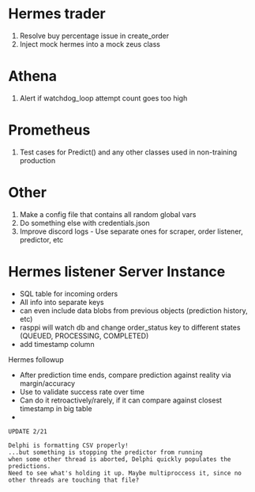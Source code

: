 # Hermes trader
1. Resolve buy percentage issue in create_order
2. Inject mock hermes into a mock zeus class

# Athena
1. Alert if watchdog_loop attempt count goes too high
# Prometheus
1. Test cases for Predict() and any other classes used in non-training production

# Other
1. Make a config file that contains all random global vars
2. Do something else with credentials.json 
3. Improve discord logs - Use separate ones for scraper, order listener, predictor, etc


# Hermes listener Server Instance

- SQL table for incoming orders
- All info into separate keys
- can even include data blobs from previous objects (prediction history, etc)
- rasppi will watch db and change order_status key to different states (QUEUED, PROCESSING, COMPLETED)
- add timestamp column

Hermes followup

- After prediction time ends, compare prediction against reality via margin/accuracy
- Use to validate success rate over time
- Can do it retroactively/rarely, if it can compare against closest timestamp in big table
- 

    UPDATE 2/21

    Delphi is formatting CSV properly!
    ...but something is stopping the predictor from running
    when some other thread is aborted, Delphi quickly populates the predictions.
    Need to see what's holding it up. Maybe multiproccess it, since no other threads are touching that file?